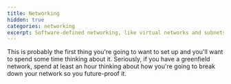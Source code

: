 ```yaml
---
title: Networking
hidden: true
categories: networking
excerpt: Software-defined networking, like virtual networks and subnets. Think routers and switches, but in the cloud.
---
```

This is probably the first thing you're going to want to set up and you'll want to spend some time thinking about it. Seriously, if you have a greenfield network, spend at least an hour thinking about how you're going to break down your network so you future-proof it.
